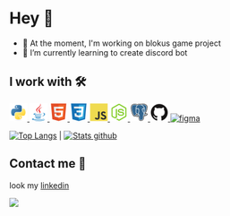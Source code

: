 # Hey 👋

- 🔭 At the moment, I'm working on blokus game project
- 🌱 I’m currently learning to create discord bot

## I work with 🛠

<p align="left">
  <a href="https://www.python.org/">
    <img src="https://raw.githubusercontent.com/devicons/devicon/master/icons/python/python-original.svg" alt="python" width="32" height="32"/>
  </a>
  <a href="https://www.java.com/fr/">
    <img src="https://raw.githubusercontent.com/devicons/devicon/master/icons/java/java-original.svg" alt="java" width="32" height="32"/>
  </a>
  <a href="https://fr.wikipedia.org/wiki/Hypertext_Markup_Language">
    <img src="https://raw.githubusercontent.com/devicons/devicon/master/icons/html5/html5-original.svg" alt="html5" width="32" height="32"/>
  </a>
  <a href="https://fr.wikipedia.org/wiki/Feuilles_de_style_en_cascade">
    <img src="https://raw.githubusercontent.com/devicons/devicon/master/icons/css3/css3-original.svg" alt="css3" width="32" height="32"/>
  </a>
  <a href="https://www.javascript.com/">
    <img src="https://raw.githubusercontent.com/devicons/devicon/master/icons/javascript/javascript-original.svg" alt="javascript" width="32" height="32"/>
  </a>
  <a href="https://www.javascript.com/">
    <img src="https://raw.githubusercontent.com/devicons/devicon/master/icons/nodejs/nodejs-original.svg" alt="nodejs" width="32" height="32"/>
  </a>
  <a href="https://www.postgresql.org/">
    <img src="https://raw.githubusercontent.com/devicons/devicon/master/icons/postgresql/postgresql-original.svg" alt="postgresql" width="32" height="32"/>
  </a>
  <a href="https://github.com/">
    <img src="https://raw.githubusercontent.com/devicons/devicon/master/icons/github/github-original.svg" alt="git" width="32" height="32"/>
  </a>
  <a href="https://www.figma.com/">
    <img src="https://www.vectorlogo.zone/logos/figma/figma-icon.svg" alt="figma" width="32" height="32"/>
  </a>
</p>
  
  [![Top Langs](https://github-readme-stats.vercel.app/api/top-langs/?username=fredericdrnl&layout=compact&theme=dark#gh-dark-mode-only&card_width=854)](https://github.com/anuraghazra/github-readme-stats) | [![Stats github](https://github-readme-stats.vercel.app/api?username=fredericdrnl&show_icons=true&theme=dark#gh-dark-mode-only)](https://github.com/anuraghazra/github-readme-stats#gh-dark-mode-only)

  
## Contact me 💬

<p align="left">
  look my
  <a href="https://www.linkedin.com/in/fr%C3%A9d%C3%A9ric-dournel-a64292256/">
    linkedin
  </a>
</p>

<img src="https://visitor-badge.glitch.me/badge?page_id=fredericdrnl.fredericdrnl">

